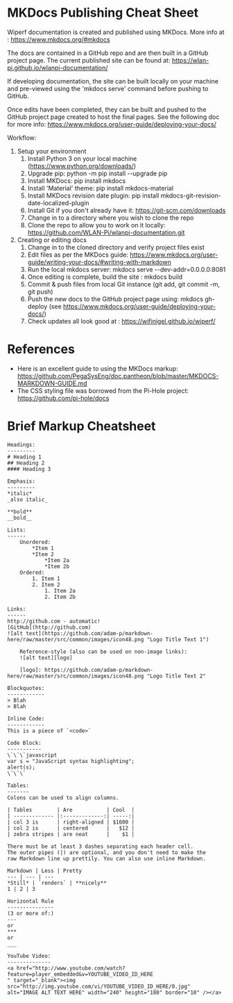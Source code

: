 # MKDocs Publishing Cheat Sheet

Wiperf documentation is created and published using MKDocs. More info at : https://www.mkdocs.org/#mkdocs

The docs are contained in a GitHub repo and are then built in a GitHub project page. The current published site can be found at: https://wlan-pi.github.io/wlanpi-documentation/

If developing documentation, the site can be built locally on your machine and pre-viewed using the 'mkdocs serve' command before pushing to GitHub.

Once edits have been completed, they can be built and pushed to the GitHub project page created to host the final pages. See the following doc for more info: https://www.mkdocs.org/user-guide/deploying-your-docs/

Workflow:

1. Setup your environment
    1. Install Python 3 on your local machine (https://www.python.org/downloads/)
    2. Upgrade pip: python -m pip install --upgrade pip
    3. Install MKDocs: pip install mkdocs
    4. Install 'Material' theme: pip install mkdocs-material
    5. Install MKDocs revision date plugin: pip install mkdocs-git-revision-date-localized-plugin
    6. Install Git if you don't already have it: https://git-scm.com/downloads
    7. Change in to a directory where you wish to clone the repo
    8. Clone the repo to allow you to work on it locally: https://github.com/WLAN-Pi/wlanpi-documentation.git
2. Creating or editing docs
    1. Change in to the cloned directory and verify project files exist
    2. Edit files as per the MKDocs guide: https://www.mkdocs.org/user-guide/writing-your-docs/#writing-with-markdown
    3. Run the local mkdocs server: mkdocs serve  --dev-addr=0.0.0.0:8081
    4. Once editing is complete, build the site : mkdocs build
    5. Commit & push files from local Git instance (git add, git commit -m, git push)
    6. Push the new docs to the GitHub project page using: mkdocs gh-deploy (see https://www.mkdocs.org/user-guide/deploying-your-docs/)
    7. Check updates all look good at : https://wifinigel.github.io/wiperf/ 

# References

- Here is an excellent guide to using the MKDocs markup: https://github.com/PegaSysEng/doc.pantheon/blob/master/MKDOCS-MARKDOWN-GUIDE.md
- The CSS styling file was borrowed from the Pi-Hole project: https://github.com/pi-hole/docs

# Brief Markup Cheatsheet

```
Headings:
---------
# Heading 1
## Heading 2
#### Heading 3

Emphasis:
---------
*italic*
_also italic_

**bold**
__bold__

Lists:
------
    Unordered:
        *Item 1
        *Item 2
            *Item 2a
            *Item 2b
    Ordered:
        1. Item 1
        2. Item 2
            1. Item 2a
            2. Item 2b

Links:
------
http://github.com - automatic!
[GitHub](http://github.com)
![alt text](https://github.com/adam-p/markdown-here/raw/master/src/common/images/icon48.png "Logo Title Text 1")

    Reference-style (also can be used on non-image links): 
    ![alt text][logo]

    [logo]: https://github.com/adam-p/markdown-here/raw/master/src/common/images/icon48.png "Logo Title Text 2"

Blockquotes:
------------
> Blah
> Blah

Inline Code:
------------
This is a piece of `<code>`

Code Block:
-----------
\`\`\`javascript
var s = "JavaScript syntax highlighting";
alert(s);
\`\`\`

Tables:
-------
Colons can be used to align columns.

| Tables        | Are           | Cool  |
| ------------- |:-------------:| -----:|
| col 3 is      | right-aligned | $1600 |
| col 2 is      | centered      |   $12 |
| zebra stripes | are neat      |    $1 |

There must be at least 3 dashes separating each header cell.
The outer pipes (|) are optional, and you don't need to make the 
raw Markdown line up prettily. You can also use inline Markdown.

Markdown | Less | Pretty
--- | --- | ---
*Still* | `renders` | **nicely**
1 | 2 | 3

Horizontal Rule
---------------
(3 or more of:)
---
or
***
or
___

YouTube Video:
--------------
<a href="http://www.youtube.com/watch?feature=player_embedded&v=YOUTUBE_VIDEO_ID_HERE
" target="_blank"><img src="http://img.youtube.com/vi/YOUTUBE_VIDEO_ID_HERE/0.jpg" 
alt="IMAGE ALT TEXT HERE" width="240" height="180" border="10" /></a>
```